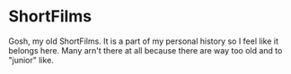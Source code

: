 # ShortFilms
Gosh, my old ShortFilms. It is a part of my personal history so I feel like it belongs here.
Many arn't there at all because there are way too old and to "junior" like.
